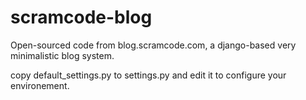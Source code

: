 scramcode-blog
==============

Open-sourced code from blog.scramcode.com, a django-based very minimalistic blog system.

copy default_settings.py to settings.py and edit it to configure your environement.


